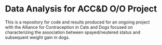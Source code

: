 # Data Analysis for ACC&D O/O Project #

This is a repository for code and results produced for an ongoing project with the Alliance for Contraception in Cats and Dogs focused on characterizing the association between spayed/neutered status and subsequent weight gain in dogs.
